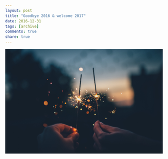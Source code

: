```yaml
---
layout: post
title: "Goodbye 2016 & welcome 2017"
date: 2016-12-31
tags: [archive]
comments: true
share: true
---
```


![wunderkerzen](/images/paykyb-8er8-ian-schneider-1.jpg)